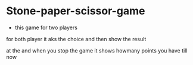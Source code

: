 # Stone-paper-scissor-game

- this game for two players

for both player it aks the choice and then show the result

at the and when you stop the game it shows howmany points you have till now
